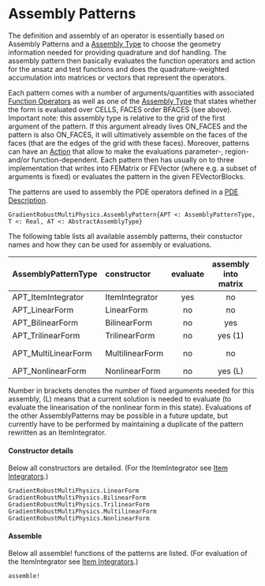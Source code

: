 
# Assembly Patterns

The definition and assembly of an operator is essentially based on Assembly Patterns and a [Assembly Type](@ref) to choose the geometry information needed for providing quadrature and dof handling. The assembly pattern then basically evaluates the function operators and action for the ansatz and test functions and does the quadrature-weighted accumulation into matrices or vectors that represent the operators.

Each pattern comes with a number of arguments/quantities with associated [Function Operators](@ref) as well as one of the [Assembly Type](@ref) that states whether the form is evaluated over CELLS, FACES order BFACES (see above). Important note: this assembly type is relative to the grid of the first argument of the pattern. If this argument already lives ON_FACES and the pattern is also ON_FACES, it will ultimatively assemble on the faces of the faces (that are the edges of the grid with these faces). Moreover, patterns can have an [Action](@ref) that allow to make the evaluations parameter-, region- and/or function-dependent. Each pattern then has usually on to three implementation that writes into FEMatrix or FEVector (where e.g. a subset of arguments is fixed) or evaluates the pattern in the given FEVectorBlocks.

The patterns are used to assembly the PDE operators defined in a [PDE Description](@ref).

```@docs
GradientRobustMultiPhysics.AssemblyPattern{APT <: AssemblyPatternType, T <: Real, AT <: AbstractAssemblyType}
```

The following table lists all available assembly patterns, their constuctor names and how they can be used for assembly or evaluations.


| AssemblyPatternType | constructor        | evaluate | assembly into matrix | assembly into vector |
| :------------------ | :----------------- | :------: | :------------------: | :------------------: |
| APT_ItemIntegrator  | ItemIntegrator     |    yes   |          no          |         no           |
| APT_LinearForm      | LinearForm         |     no   |          no          |        yes           |
| APT_BilinearForm    | BilinearForm       |     no   |         yes          |        yes (1)       |
| APT_TrilinearForm   | TrilinearForm      |     no   |         yes (1)      |        yes (2)       |
| APT_MultiLinearForm | MultilinearForm    |     no   |          no          |        yes (N-1)     |
| APT_NonlinearForm   | NonlinearForm      |     no   |         yes (L)      |        yes (L)       |

Number in brackets denotes the number of fixed arguments needed for this assembly, (L) means that a current solution is needed to evaluate (to evaluate the linearisation of the nonlinear form in this state).
Evaluations of the other AssemblyPatterns may be possible in a future update, but currently have to be performed by maintaining a duplicate of the pattern rewritten as an ItemIntegrator.


#### Constructor details

Below all constructors are detailed. (For the ItemIntegrator see [Item Integrators](@ref).)

```@docs
GradientRobustMultiPhysics.LinearForm
GradientRobustMultiPhysics.BilinearForm
GradientRobustMultiPhysics.TrilinearForm
GradientRobustMultiPhysics.MultilinearForm
GradientRobustMultiPhysics.NonlinearForm
```


#### Assemble

Below all assemble! functions of the patterns are listed. (For evaluation of the ItemIntegrator see [Item Integrators](@ref).)

```@docs
assemble!
```